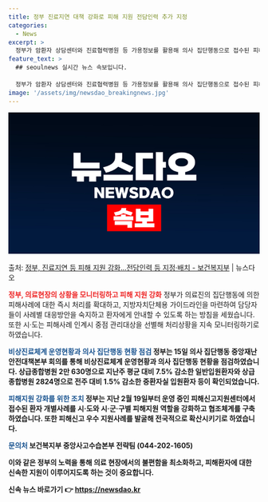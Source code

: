 ```yaml
---
title: 정부 진료지연 대책 강화로 피해 지원 전담인력 추가 지정
categories:
  - News
excerpt: >
  정부가 암환자 상담센터와 진료협력병원 등 가용정보를 활용해 의사 집단행동으로 접수된 피해사례에 대한 즉시 처…
feature_text: >
  ## seoulnews 실시간 뉴스 속보입니다.

  정부가 암환자 상담센터와 진료협력병원 등 가용정보를 활용해 의사 집단행동으로 접수된 피해사례에 대한 즉시 처…
image: '/assets/img/newsdao_breakingnews.jpg'
---
```


![뉴스다오 속보](/assets/img/newsdao_breakingnews.jpg)

<p>출처: <a href="https://newsdao.kr/3591" rel="dofollow">정부, 진료지연 등 피해 지원 강화…전담인력 등 지정·배치 - 보건복지부</a> | 뉴스다오</p>

<b><span style="color: #ee2323;">정부, 의료현장의 상황을 모니터링하고 피해 지원 강화</span></b>
정부가 의료진의 집단행동에 의한 피해사례에 대한 즉시 처리를 확대하고, 지방자치단체용 가이드라인을 마련하여 담당자들이 사례별 대응방안을 숙지하고 환자에게 안내할 수 있도록 하는 방침을 세웠습니다. 또한 시·도는 피해사례 인계시 중점 관리대상을 선별해 처리상황을 지속 모니터링하기로 하였습니다.

<b><span style="color: #1a5490;">비상진료체계 운영현황과 의사 집단행동 현황 점검</span><b>
정부는 15일 의사 집단행동 중앙재난안전대책본부 회의를 통해 비상진료체계 운영현황과 의사 집단행동 현황을 점검하였습니다. 상급종합병원 2만 630명으로 지난주 평균 대비 7.5% 감소한 일반입원환자와 상급종합병원 2824명으로 전주 대비 1.5% 감소한 중환자실 입원환자 등이 확인되었습니다.

<b><span style="color: #1a5490;">피해지원 강화를 위한 조치</span></b>
정부는 지난 2월 19일부터 운영 중인 피해신고지원센터에서 접수된 환자 개별사례를 시·도와 시·군·구별 피해지원 역할을 강화하고 협조체계를 구축하였습니다. 또한 피해신고 우수 지원사례를 발굴해 전국적으로 확산시키기로 하였습니다.

<b><span style="color: #1a5490;">문의처</span></b>
보건복지부 중앙사고수습본부 전략팀 (044-202-1605)

이와 같은 정부의 노력을 통해 의료 현장에서의 불편함을 최소화하고, 피해환자에 대한 신속한 지원이 이루어지도록 하는 것이 중요합니다. 

신속 뉴스 바로가기 👉 <a href="https://newsdao.kr" rel="dofollow">https://newsdao.kr</a>


